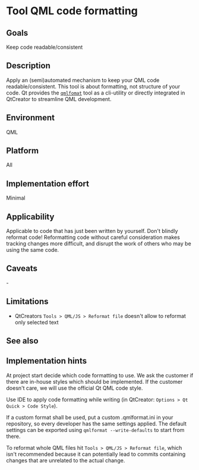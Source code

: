 # Tool QML code formatting

## Goals
Keep code readable/consistent

## Description
Apply an (semi)automated mechanism to keep your QML code readable/consistent. This tool is about formatting, not structure of your code. Qt provides the [`qmlfomat`](https://doc.qt.io/qt-6/qtquick-tools-and-utilities.html#qmlformat) tool as a cli-utility or directly integrated in QtCreator to streamline QML development.

## Environment
QML

## Platform
All

## Implementation effort
Minimal

## Applicability
Applicable to code that has just been written by yourself. Don't blindly reformat code! Reformatting code without careful consideration makes tracking changes more difficult, and disrupt the work of others who may be using the same code.

## Caveats
\-

## Limitations
 - QtCreators `Tools > QML/JS > Reformat file` doesn't allow to reformat only selected text

## See also

## Implementation hints
At project start decide which code formatting to use. We ask the customer if there are in-house styles which should be implemented. If the customer doesn't care, we will use the official Qt QML code style.

Use IDE to apply code formatting while writing (in QtCreator: `Options > Qt Quick > Code Style`).

If a custom format shall be used, put a custom .qmlformat.ini in your repository, so every developer has the same settings applied. The default settings can be exported using `qmlformat --write-defaults` to start from there.

To reformat whole QML files hit `Tools > QML/JS > Reformat file`, which isn't recommended because it can potentially lead to commits containing changes that are unrelated to the actual change.